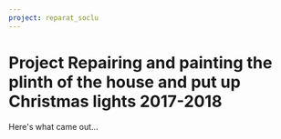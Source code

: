 ```yaml
---
project: reparat_soclu
---
```


# Project Repairing and painting the plinth of the house and put up Christmas lights 2017-2018

Here's what came out...
